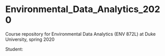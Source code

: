 # Environmental_Data_Analytics_2020
Course repository for Environmental Data Analytics (ENV 872L) at Duke University, spring 2020

Student: 
